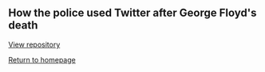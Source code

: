 ## How the police used Twitter after George Floyd's death

[View repository](https://github.com/erica-kane/SMI610-Assignment)


[Return to homepage](index.md)

